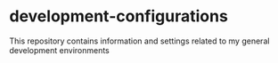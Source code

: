 # development-configurations
This repository contains information and settings related to my general development environments
